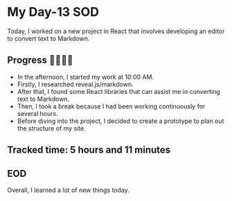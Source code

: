 # My Day-13 SOD

Today, I worked on a new project in React that involves developing an editor to convert text to Markdown.

## Progress 🧑‍💻🧑‍💻
- In the afternoon, I started my work at 10:00 AM.
- Firstly, I researched reveal.js/markdown.
- After that, I found some React libraries that can assist me in converting text to Markdown.
- Then, I took a break because I had been working continuously for several hours.
- Before diving into the project, I decided to create a prototype to plan out the structure of my site.

## Tracked time: 5 hours and 11 minutes

## EOD
Overall, I learned a lot of new things today.
